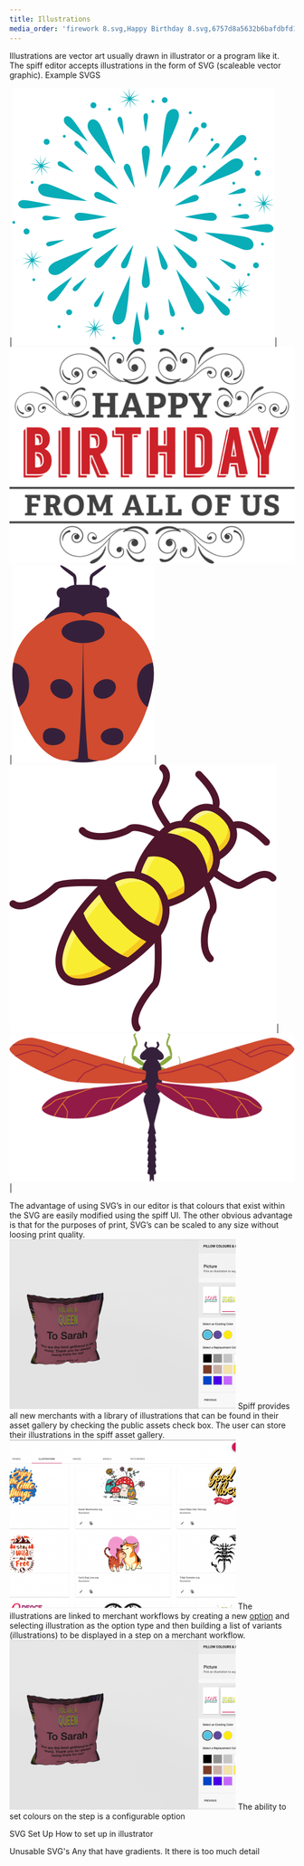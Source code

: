```yaml
---
title: Illustrations
media_order: 'firework 8.svg,Happy Birthday 8.svg,6757d8a5632b6bafdbfd15187f758ae0c56a4509-screen-shot-2020-03-25-at-42757-pm.png,f6a581e5798cde7fecd4b37f55401412ff1b662c-screen-shot-2020-05-05-at-73332-am.png,ladybug.svg,bee 1.svg,dragon fly.svg'
---
```


Illustrations are vector art usually drawn in illustrator or a program like it. The spiff editor accepts illustrations in the form of SVG (scaleable vector graphic). 
Example SVGS

|![](firework%208.svg)|![](Happy%20Birthday%208.svg)|![](ladybug.svg)|![](bee%201.svg)|![](dragon%20fly.svg)|  

The advantage of using SVG’s in our editor is that colours that exist within the SVG are easily modified using the spiff UI. The other obvious advantage is that for the purposes of print, SVG’s can be scaled to any size without loosing print quality.
![](6757d8a5632b6bafdbfd15187f758ae0c56a4509-screen-shot-2020-03-25-at-42757-pm.png)
Spiff provides all new merchants with a library of illustrations that can be found in their asset gallery by checking the public assets check box. The user can store their illustrations in the spiff asset gallery. 
![](f6a581e5798cde7fecd4b37f55401412ff1b662c-screen-shot-2020-05-05-at-73332-am.png)
The illustrations are linked to merchant workflows by creating a new [option](http://help.spiff.com.au/spiff-concepts/options) and selecting illustration as the option type and then building a list of variants (illustrations) to be displayed in a step on a merchant workflow. 
![](6757d8a5632b6bafdbfd15187f758ae0c56a4509-screen-shot-2020-03-25-at-42757-pm.png)
The ability to set colours on the step is a configurable option

SVG Set Up 
How to set up in illustrator

Unusable SVG's 
Any that have gradients. It there is too much detail
